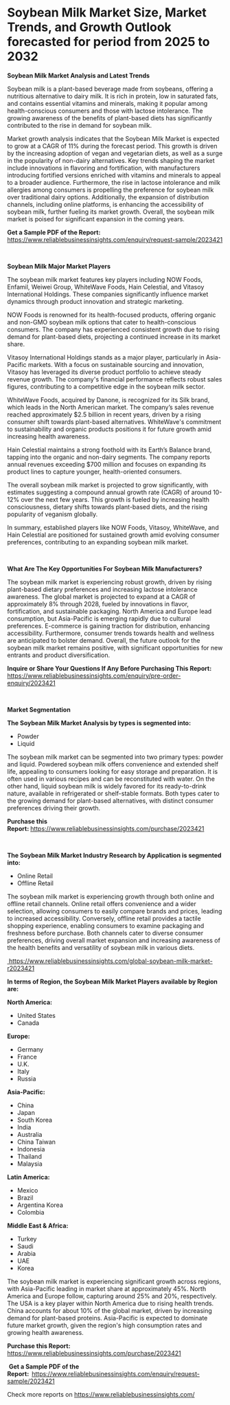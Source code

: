 <p><h1>Soybean Milk Market Size, Market Trends, and Growth Outlook forecasted for period from 2025 to 2032</h1></p><p><strong>Soybean Milk Market Analysis and Latest Trends</strong></p>
<p><p>Soybean milk is a plant-based beverage made from soybeans, offering a nutritious alternative to dairy milk. It is rich in protein, low in saturated fats, and contains essential vitamins and minerals, making it popular among health-conscious consumers and those with lactose intolerance. The growing awareness of the benefits of plant-based diets has significantly contributed to the rise in demand for soybean milk.</p><p>Market growth analysis indicates that the Soybean Milk Market is expected to grow at a CAGR of 11% during the forecast period. This growth is driven by the increasing adoption of vegan and vegetarian diets, as well as a surge in the popularity of non-dairy alternatives. Key trends shaping the market include innovations in flavoring and fortification, with manufacturers introducing fortified versions enriched with vitamins and minerals to appeal to a broader audience. Furthermore, the rise in lactose intolerance and milk allergies among consumers is propelling the preference for soybean milk over traditional dairy options. Additionally, the expansion of distribution channels, including online platforms, is enhancing the accessibility of soybean milk, further fueling its market growth. Overall, the soybean milk market is poised for significant expansion in the coming years.</p></p>
<p><strong>Get a Sample PDF of the Report:&nbsp;</strong> <a href="https://www.reliablebusinessinsights.com/enquiry/request-sample/2023421?utm_campaign=3057&utm_medium=2&utm_source=Github&utm_content=ia&utm_term=07042025&utm_id=soybean-milk">https://www.reliablebusinessinsights.com/enquiry/request-sample/2023421</a></p>
<p>&nbsp;</p>
<p><strong>Soybean Milk Major Market Players</strong></p>
<p><p>The soybean milk market features key players including NOW Foods, Enfamil, Weiwei Group, WhiteWave Foods, Hain Celestial, and Vitasoy International Holdings. These companies significantly influence market dynamics through product innovation and strategic marketing.</p><p>NOW Foods is renowned for its health-focused products, offering organic and non-GMO soybean milk options that cater to health-conscious consumers. The company has experienced consistent growth due to rising demand for plant-based diets, projecting a continued increase in its market share.</p><p>Vitasoy International Holdings stands as a major player, particularly in Asia-Pacific markets. With a focus on sustainable sourcing and innovation, Vitasoy has leveraged its diverse product portfolio to achieve steady revenue growth. The company's financial performance reflects robust sales figures, contributing to a competitive edge in the soybean milk sector.</p><p>WhiteWave Foods, acquired by Danone, is recognized for its Silk brand, which leads in the North American market. The company’s sales revenue reached approximately $2.5 billion in recent years, driven by a rising consumer shift towards plant-based alternatives. WhiteWave's commitment to sustainability and organic products positions it for future growth amid increasing health awareness.</p><p>Hain Celestial maintains a strong foothold with its Earth’s Balance brand, tapping into the organic and non-dairy segments. The company reports annual revenues exceeding $700 million and focuses on expanding its product lines to capture younger, health-oriented consumers.</p><p>The overall soybean milk market is projected to grow significantly, with estimates suggesting a compound annual growth rate (CAGR) of around 10-12% over the next few years. This growth is fueled by increasing health consciousness, dietary shifts towards plant-based diets, and the rising popularity of veganism globally.</p><p>In summary, established players like NOW Foods, Vitasoy, WhiteWave, and Hain Celestial are positioned for sustained growth amid evolving consumer preferences, contributing to an expanding soybean milk market.</p></p>
<p>&nbsp;</p>
<p><strong>What Are The Key Opportunities For Soybean Milk Manufacturers?</strong></p>
<p><p>The soybean milk market is experiencing robust growth, driven by rising plant-based dietary preferences and increasing lactose intolerance awareness. The global market is projected to expand at a CAGR of approximately 8% through 2028, fueled by innovations in flavor, fortification, and sustainable packaging. North America and Europe lead consumption, but Asia-Pacific is emerging rapidly due to cultural preferences. E-commerce is gaining traction for distribution, enhancing accessibility. Furthermore, consumer trends towards health and wellness are anticipated to bolster demand. Overall, the future outlook for the soybean milk market remains positive, with significant opportunities for new entrants and product diversification.</p></p>
<p><strong>Inquire or Share Your Questions If Any Before Purchasing This Report:</strong> <a href="https://www.reliablebusinessinsights.com/enquiry/pre-order-enquiry/2023421?utm_campaign=3057&utm_medium=2&utm_source=Github&utm_content=ia&utm_term=07042025&utm_id=soybean-milk">https://www.reliablebusinessinsights.com/enquiry/pre-order-enquiry/2023421</a></p>
<p>&nbsp;</p>
<p><strong>Market Segmentation</strong></p>
<p><strong>The Soybean Milk Market Analysis by types is segmented into:</strong></p>
<p><ul><li>Powder</li><li>Liquid</li></ul></p>
<p><p>The soybean milk market can be segmented into two primary types: powder and liquid. Powdered soybean milk offers convenience and extended shelf life, appealing to consumers looking for easy storage and preparation. It is often used in various recipes and can be reconstituted with water. On the other hand, liquid soybean milk is widely favored for its ready-to-drink nature, available in refrigerated or shelf-stable formats. Both types cater to the growing demand for plant-based alternatives, with distinct consumer preferences driving their growth.</p></p>
<p><strong>Purchase this Report:&nbsp;</strong><a href="https://www.reliablebusinessinsights.com/purchase/2023421?utm_campaign=3057&utm_medium=2&utm_source=Github&utm_content=ia&utm_term=07042025&utm_id=soybean-milk">https://www.reliablebusinessinsights.com/purchase/2023421</a></p>
<p>&nbsp;</p>
<p><strong>The Soybean Milk Market Industry Research by Application is segmented into:</strong></p>
<p><ul><li>Online Retail</li><li>Offline Retail</li></ul></p>
<p><p>The soybean milk market is experiencing growth through both online and offline retail channels. Online retail offers convenience and a wider selection, allowing consumers to easily compare brands and prices, leading to increased accessibility. Conversely, offline retail provides a tactile shopping experience, enabling consumers to examine packaging and freshness before purchase. Both channels cater to diverse consumer preferences, driving overall market expansion and increasing awareness of the health benefits and versatility of soybean milk in various diets.</p></p>
<p><a href="https://www.reliablebusinessinsights.com/global-soybean-milk-market-r2023421?utm_campaign=3057&utm_medium=2&utm_source=Github&utm_content=ia&utm_term=07042025&utm_id=soybean-milk">&nbsp;https://www.reliablebusinessinsights.com/global-soybean-milk-market-r2023421</a></p>
<p><strong>In terms of Region, the Soybean Milk Market Players available by Region are:</strong></p>
<p>
    <p> <strong> North America: </strong>
        <ul>
            <li>United States</li>
            <li>Canada</li>
        </ul>
        </p> 
    <p> <strong> Europe: </strong>
        <ul>
            <li>Germany</li>
            <li>France</li>
            <li>U.K.</li>
            <li>Italy</li>
            <li>Russia</li>
        </ul>
        </p> 
    <p> <strong> Asia-Pacific: </strong>
        <ul>
            <li>China</li>
            <li>Japan</li>
            <li>South Korea</li>
            <li>India</li>
            <li>Australia</li>
            <li>China Taiwan</li>
            <li>Indonesia</li>
            <li>Thailand</li>
            <li>Malaysia</li>
        </ul>
        </p> 
    <p> <strong> Latin America: </strong>
        <ul>
            <li>Mexico</li>
            <li>Brazil</li>
            <li>Argentina Korea</li>
            <li>Colombia</li>
        </ul>
        </p> 
    <p> <strong> Middle East & Africa: </strong>
        <ul>
            <li>Turkey</li>
            <li>Saudi</li>
            <li>Arabia</li>
            <li>UAE</li>
            <li>Korea</li>
        </ul>
    </p>
    </p>
<p><p>The soybean milk market is experiencing significant growth across regions, with Asia-Pacific leading in market share at approximately 45%. North America and Europe follow, capturing around 25% and 20%, respectively. The USA is a key player within North America due to rising health trends. China accounts for about 10% of the global market, driven by increasing demand for plant-based proteins. Asia-Pacific is expected to dominate future market growth, given the region's high consumption rates and growing health awareness.</p></p>
<p><strong>Purchase this Report: </strong><a href="https://www.reliablebusinessinsights.com/purchase/2023421?utm_campaign=3057&utm_medium=2&utm_source=Github&utm_content=ia&utm_term=07042025&utm_id=soybean-milk">https://www.reliablebusinessinsights.com/purchase/2023421</a></p>
<p>&nbsp;<strong>Get a Sample PDF of the Report:&nbsp;&nbsp;</strong><a href="https://www.reliablebusinessinsights.com/enquiry/request-sample/2023421?utm_campaign=3057&utm_medium=2&utm_source=Github&utm_content=ia&utm_term=07042025&utm_id=soybean-milk">https://www.reliablebusinessinsights.com/enquiry/request-sample/2023421</a></p>
<p><strong></strong></p>
<p>Check more reports on <a href="https://www.reliablebusinessinsights.com/?utm_campaign=3057&utm_medium=2&utm_source=Github&utm_content=ia&utm_term=07042025&utm_id=soybean-milk">https://www.reliablebusinessinsights.com/</a></p>
